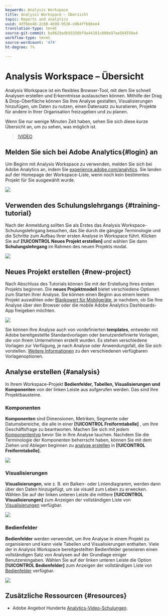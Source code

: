 ```yaml
---
keywords: Analysis Workspace
title: Analysis Workspace – Übersicht
topic: Reports and analytics
uuid: 4df6be48-2c88-4b9d-9536-ed64ffbb6ee4
translation-type: tm+mt
source-git-commit: ba9629adb93358bf4a44181c880e97ae584556e4
workflow-type: tm+mt
source-wordcount: '474'
ht-degree: 7%

---
```



# Analysis Workspace – Übersicht

Analysis Workspace ist ein flexibles Browser-Tool, mit dem Sie schnell Analysen erstellen und Erkenntnisse austauschen können. Mithilfe der Drag &amp; Drop-Oberfläche können Sie Ihre Analyse gestalten, Visualisierungen hinzufügen, um Daten zu nutzen, einen Datensatz zu kuratieren, Projekte für andere in Ihrer Organisation freizugeben und zu planen.

Wenn Sie nur wenige Minuten Zeit haben, sehen Sie sich diese kurze Übersicht an, um zu sehen, was möglich ist.

>[!VIDEO](https://video.tv.adobe.com/v/26266/?quality=12)

## Melden Sie sich bei Adobe Analytics{#login} an 

Um Beginn mit Analysis Workspace zu verwenden, melden Sie sich bei Adobe Analytics an, indem Sie [experience.adobe.com/analytics](https://experience.adobe.com/analytics). Sie landen auf der Homepage der Workspace-Liste, wenn noch kein bestimmtes Projekt für Sie ausgewählt wurde.

![](assets/login-analytics.png)

## Verwenden des Schulungslehrgangs {#training-tutorial}

Nach der Anmeldung sollten Sie als Erstes das Analysis Workspace-Schulungslehrgang besuchen, das Sie durch die gängige Terminologie und die Schritte zum Aufbau Ihrer ersten Analyse in Workspace führt. Klicken Sie auf **[!UICONTROL Neues Projekt erstellen]** und wählen Sie dann **Schulungslehrgang** im Rahmen des neuen Projekts modal.

![](assets/training-tutorial.png)

## Neues Projekt erstellen {#new-project}

Nach Abschluss des Tutorials können Sie mit der Erstellung Ihres ersten Projekts beginnen. Die **neues Projektmodell** bietet verschiedene Optionen zum Starten Ihrer Analyse. Sie können einen Beginn aus einem leeren Projekt auswählen oder [Blankowert für Mobilgeräte](https://docs.adobe.com/content/help/de-DE/analytics/analyze/mobapp/curator.html), je nachdem, ob Sie Ihre Analyse über den Browser oder die mobile Adobe Analytics Dashboards-App freigeben möchten.

![](assets/create-new-project.png)

Sie können Ihre Analyse auch von vordefinierten **templates**, entweder mit Adobe bereitgestellte Standardvorlagen oder benutzerdefinierte Vorlagen, die von Ihrem Unternehmen erstellt wurden. Es stehen verschiedene Vorlagen zur Verfügung, je nach Analyse oder Anwendungsfall, die Sie sich vorstellen. [Weitere Informationen](/help/analysis-workspace/build-workspace-project/starter-projects.md) zu den verschiedenen verfügbaren Vorlagenoptionen.

## Analyse erstellen {#analysis}

In Ihrem Workspace-Projekt **Bedienfelder, Tabellen, Visualisierungen und Komponenten** von der linken Leiste aus aufgerufen werden. Das sind Ihre Projektbausteine.

### Komponenten

**Komponenten** sind Dimensionen, Metriken, Segmente oder Datumsbereiche, die alle in einer **[!UICONTROL Freiformtabelle]** , um Ihre Geschäftsfrage zu beantworten. Machen Sie sich mit jedem [Komponententyp](/help/components/overview.md) bevor Sie in Ihre Analyse tauchen. Nachdem Sie die Terminologie der Komponenten beherrscht haben, können Sie mit dem Ziehen und Ablegen beginnen zu [analyse erstellen](/help/analysis-workspace/build-workspace-project/freeform-overview.md) in **[!UICONTROL Freiformtabelle]**.

![](assets/build-components.png)

### Visualisierungen

**Visualisierungen**, wie z. B. ein Balken- oder Liniendiagramm, werden dann über den Daten hinzugefügt, um sie visuell zum Leben zu erwecken. Wählen Sie auf der linken unteren Leiste die mittlere **[!UICONTROL Visualisierungen]** zum Anzeigen der vollständigen Liste von [Visualisierungen](/help/analysis-workspace/visualizations/freeform-analysis-visualizations.md) verfügbar.

![](assets/build-visualizations.png)

### Bedienfelder

**Bedienfelder** werden verwendet, um Ihre Analyse in einem Projekt zu organisieren und kann viele Tabellen und Visualisierungen enthalten. Viele der in Analysis Workspace bereitgestellten Bedienfelder generieren einen vollständigen Satz von Analysen auf der Grundlage einiger Benutzereingaben. Wählen Sie auf der linken unteren Leiste die Option **[!UICONTROL Bedienfelder]** zum Anzeigen der vollständigen Liste von [Bedienfelder](/help/analysis-workspace/c-panels/panels.md) verfügbar.

![](assets/build-panels.png)

## Zusätzliche Ressourcen {#resources}

* Adobe Angebot Hunderte [Analytics-Video-Schulungen](https://docs.adobe.com/content/help/en/analytics-learn/tutorials/overview.html).
